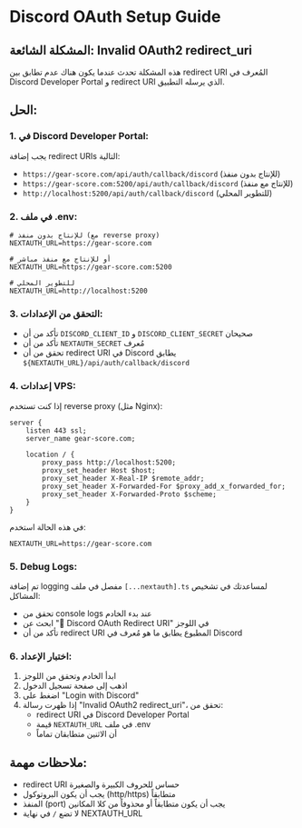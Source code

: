 # Discord OAuth Setup Guide

## المشكلة الشائعة: Invalid OAuth2 redirect_uri

هذه المشكلة تحدث عندما يكون هناك عدم تطابق بين redirect URI المُعرف في Discord Developer Portal و redirect URI الذي يرسله التطبيق.

## الحل:

### 1. في Discord Developer Portal:
يجب إضافة redirect URIs التالية:
- `https://gear-score.com/api/auth/callback/discord` (للإنتاج بدون منفذ)
- `https://gear-score.com:5200/api/auth/callback/discord` (للإنتاج مع منفذ)
- `http://localhost:5200/api/auth/callback/discord` (للتطوير المحلي)

### 2. في ملف .env:
```env
# للإنتاج بدون منفذ (مع reverse proxy)
NEXTAUTH_URL=https://gear-score.com

# أو للإنتاج مع منفذ مباشر
NEXTAUTH_URL=https://gear-score.com:5200

# للتطوير المحلي
NEXTAUTH_URL=http://localhost:5200
```

### 3. التحقق من الإعدادات:
- تأكد من أن `DISCORD_CLIENT_ID` و `DISCORD_CLIENT_SECRET` صحيحان
- تأكد من أن `NEXTAUTH_SECRET` مُعرف
- تحقق من أن redirect URI في Discord يطابق `${NEXTAUTH_URL}/api/auth/callback/discord`

### 4. إعدادات VPS:
إذا كنت تستخدم reverse proxy (مثل Nginx):
```nginx
server {
    listen 443 ssl;
    server_name gear-score.com;
    
    location / {
        proxy_pass http://localhost:5200;
        proxy_set_header Host $host;
        proxy_set_header X-Real-IP $remote_addr;
        proxy_set_header X-Forwarded-For $proxy_add_x_forwarded_for;
        proxy_set_header X-Forwarded-Proto $scheme;
    }
}
```

في هذه الحالة استخدم:
```env
NEXTAUTH_URL=https://gear-score.com
```

### 5. Debug Logs:
تم إضافة logging مفصل في ملف `[...nextauth].ts` لمساعدتك في تشخيص المشاكل:
- تحقق من console logs عند بدء الخادم
- ابحث عن "🔗 Discord OAuth Redirect URI" في اللوجز
- تأكد من أن redirect URI المطبوع يطابق ما هو مُعرف في Discord

### 6. اختبار الإعداد:
1. ابدأ الخادم وتحقق من اللوجز
2. اذهب إلى صفحة تسجيل الدخول
3. اضغط على "Login with Discord"
4. إذا ظهرت رسالة "Invalid OAuth2 redirect_uri"، تحقق من:
   - redirect URI في Discord Developer Portal
   - قيمة `NEXTAUTH_URL` في ملف .env
   - أن الاثنين متطابقان تماماً

## ملاحظات مهمة:
- redirect URI حساس للحروف الكبيرة والصغيرة
- يجب أن يكون البروتوكول (http/https) متطابقاً
- المنفذ (port) يجب أن يكون متطابقاً أو محذوفاً من كلا المكانين
- لا تضع `/` في نهاية NEXTAUTH_URL